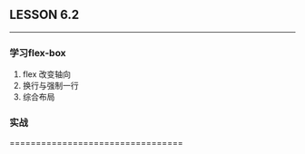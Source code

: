 ## LESSON 6.2
---


### 学习flex-box

1. flex 改变轴向
2. 换行与强制一行
3. 综合布局

### 实战

=================================
